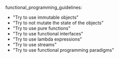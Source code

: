 functional_programming_guidelines:
  - "Try to use immutable objects"
  - "Try to not mutate the state of the objects"
  - "Try to use pure functions"
  - "Try to use functional interfaces"
  - "Try to use lambda expressions"
  - "Try to use streams"
  - "Try to use functional programming paradigms"
